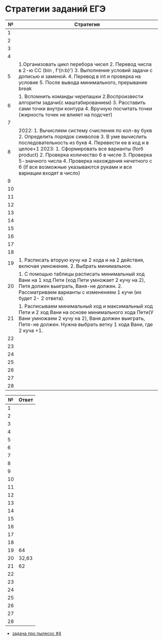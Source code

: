 # Стратегии заданий ЕГЭ
| № | Стратегия |
|----|----|
| 1 |  |
| 2 |  |
| 3 |  |
| 4 |  |
| 5 | 1.Организовать цикл перебора чисел 2. Перевод числа в 2-ю СС (bin , f'{n:b}') 3. Выполнение условий задачи с дописью и заменой. 4. Перевод в int и проверка на условие 5. После вывода минимального, прерывание break |
| 6 | 1. Вспомнить команды черепашки 2.Воспроизвести алгоритм задачи(с маштабированием) 3. Расставить сами точки внутри контура 4. Вручную посчитать точки (жирность точек не влияет на подсчет) |
| 7 |  |
| 8 | 2022: 1. Вычисляем систему счисления по кол-ву букв 2. Определить порядок символов 3. В уме вычислить последовательность из букв 4. Перевести ее в код и в целое+1   2023: 1. Сформировать все варианты (forб product) 2. Проверка количество 6 в числе 3. Проверка 5-значного числа 4. Проверка нахождения нечетного с 6 (if все возможные указываются руками и все вариации входят в число)|
| 9 |  |
| 10 |  |
| 11 |  |
| 12 |  |
| 13 |  |
| 14 |  |
| 15 |  |
| 16 |  |
| 17 |  |
| 18 |  |
| 19 | 1. Расписать вторую кучу на 2 хода и на 2 действия, включая умножение. 2. Выбрать минимальное. |
| 20 | 1. С помощью таблицы расписать минимальный ход Вани на 1 ход Пети (ход Пети умножает 2 кучу на 2), Петя должен выиграть, Ваня-не должен. 2. Рассматриваем варианты с изменением 1 кучи (их будет 2- 2 ответа). |
| 21 | 1. Расписываем минимальный ход и максимальный ход Пети и 2 ход Вани на основе минимального хода Пети(У Вани умножаем 2 кучу на 2), Ваня должен выиграть, Петя-не должен. Нужна выбрать ветку 1 хода Вани, где 2 куча +1.|
| 22 |  |
| 23 |  |
| 24 |  |
| 25 |  |
| 26 |  |
| 27 |  |
| 28 |  |

| № | Ответ |
|----|----|
| 1 |  |
| 2 |  |
| 3 |  |
| 4 |  |
| 5 |  |
| 6 |  |
| 7 |  |
| 8 |  |
| 9 |  |
| 10 |  |
| 11 |  |
| 12 |  |
| 13 |  |
| 14 |  |
| 15 |  |
| 16 |  |
| 17 |  |
| 18 |  |
| 19 | 64 |
| 20 | 32,63 |
| 21 | 62 |
| 22 |  |
| 23 |  |
| 24 |  |
| 25 |  |
| 26 |  |
| 27 |  |
| 28 |  |
+ [задача про пылесос #4](https://github.com/vvlera/inf/blob/main/2%D0%BF%D0%BE%D0%BB%D1%83%D0%B3/%D0%BF%D1%8B%D0%BB%D0%B5%D1%81%D0%BE%D1%81.py)
